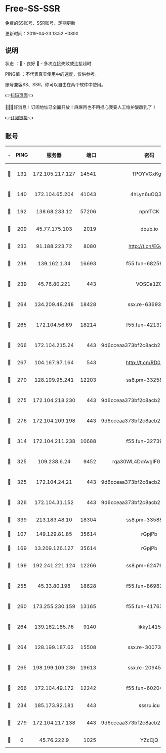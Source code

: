 # Free-SS-SSR

免费的SS账号、SSR账号，定期更新

更新时间：2019-04-23 13:52 +0800

## 说明

状态     ：🙂 - 良好 🙁 - 多次连接失败或连接超时

PING值   ：不代表真实使用中的速度，仅供参考。

账号兼容SS、SSR，你可以自由在两个软件中使用。

👉[扫码页面](https://liesauer.github.io/Free-SS-SSR/)👈

🎉🎉🎉好消息！订阅地址已全面开放！麻麻再也不用担心我要人工维护酸酸乳了！

👉[订阅链接](https://www.liesauer.net/yogurt/subscribe?ACCESS_TOKEN=DAYxR3mMaZAsaqUb)👈

## 账号

|-|PING|服务器|端口|密码|加密方式|区域|
|:----:|:----:|:-----:|-----:|:----:|:----:|:----:|
|🙂|131|172.105.217.127|14541|TPOYVGxKglpi|aes-256-cfb|JP|
|🙂|140|172.104.65.204|41043|4hLyn6uOQ3hU|aes-256-cfb|JP|
|🙂|192|138.68.233.12|57206|npmTCK|rc4-md5|US|
|🙂|209|45.77.175.103|2019|doub.io|aes-128-ctr|SG|
|🙂|233|91.188.223.72|8080|http://t.cn/EGJIyrl|rc4-md5|RU|
|🙂|238|139.162.1.34|16693|f55.fun-68259533|aes-256-cfb|SG|
|🙂|239|45.76.80.221|443|VOSCa1ZG|aes-256-cfb|DE|
|🙂|264|134.209.48.248|18428|ssx.re-63693340|aes-256-cfb|US|
|🙂|265|172.104.56.69|18214|f55.fun-42132790|aes-256-cfb|SG|
|🙂|266|172.104.215.24|443|9d6cceaa373bf2c8acb22e60b6a58be6|aes-256-cfb|US|
|🙂|267|104.167.97.164|543|http://t.cn/RD0D7sx|rc4-md5|CA|
|🙂|270|128.199.95.241|12203|ss8.pm-33258331|aes-256-cfb|SG|
|🙂|275|172.104.218.230|443|9d6cceaa373bf2c8acb22e60b6a58be6|aes-256-cfb|US|
|🙂|276|172.104.209.198|443|9d6cceaa373bf2c8acb22e60b6a58be6|aes-256-cfb|US|
|🙂|314|172.104.211.238|10688|f55.fun-32739231|aes-256-cfb|US|
|🙂|325|109.238.6.24|9452|rqa30WL4DdAvgIFG6Fs3znzTa|aes-256-cfb|FR|
|🙂|325|172.104.24.21|443|9d6cceaa373bf2c8acb22e60b6a58be6|aes-256-cfb|US|
|🙂|326|172.104.31.152|443|9d6cceaa373bf2c8acb22e60b6a58be6|aes-256-cfb|US|
|🙂|339|213.183.48.10|18304|ss8.pm-33588468|rc4-md5|RU|
|🙂|107|149.129.81.85|35614|rGpjPb|rc4-md5|HK|
|🙂|169|13.209.126.127|35614|rGpjPb|rc4-md5|KR|
|🙂|199|192.241.221.124|12266|ss8.pm-62479228|aes-256-cfb|US|
|🙂|255|45.33.80.198|18628|f55.fun-86987032|aes-256-cfb|US|
|🙂|260|173.255.230.159|13165|f55.fun-41763187|aes-256-cfb|US|
|🙂|264|139.162.185.76|9140|likky1415|aes-256-cfb|DE|
|🙂|264|128.199.187.62|15508|ssx.re-30073264|aes-256-cfb|SG|
|🙂|265|198.199.109.236|19613|ssx.re-20945922|aes-256-cfb|US|
|🙂|266|172.104.49.172|12242|f55.fun-60204359|aes-256-cfb|SG|
|🙁|234|185.173.92.181|443|sssru.icu|rc4-md5|RU|
|🙁|279|172.104.217.138|443|9d6cceaa373bf2c8acb22e60b6a58be6|aes-256-cfb|US|
|🙁|0|45.76.222.9|1025|YZcCjQ|rc4-md5|JP|
